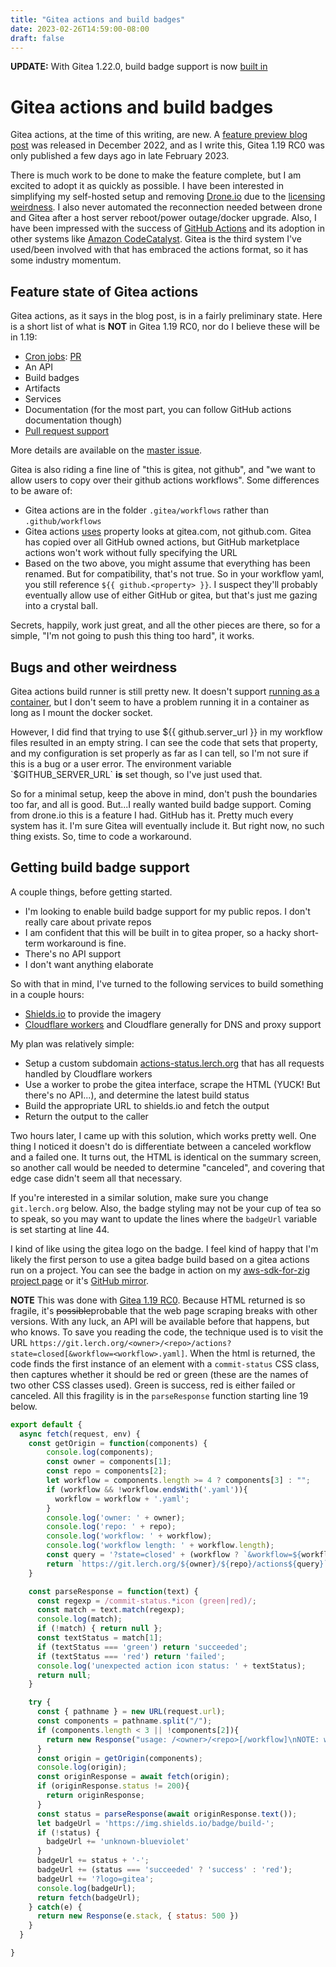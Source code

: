 ```yaml
---
title: "Gitea actions and build badges"
date: 2023-02-26T14:59:00-08:00
draft: false
---
```


**UPDATE:** With Gitea 1.22.0, build badge support is now [built in](https://docs.gitea.com/usage/actions/badge) 

Gitea actions and build badges
==============================

Gitea actions, at the time of this writing, are new. A
[feature preview blog post](https://blog.gitea.io/2022/12/feature-preview-gitea-actions/)
was released in December 2022, and as I write this, Gitea 1.19 RC0 was only published
a few days ago in late February 2023.

There is much work to be done to make the feature complete, but I am excited to
adopt it as quickly as possible. I have been interested in simplifying my
self-hosted setup and removing [Drone.io](https://drone.io)
due to the [licensing weirdness](https://woodpecker-ci.org/faq#why-is-woodpecker-a-fork-of-drone-version-08).
I also never automated the reconnection needed between drone and Gitea
after a host server reboot/power outage/docker upgrade. Also, I have been
impressed with the success of [GitHub Actions](https://docs.github.com/en/actions)
and its adoption in other systems like [Amazon CodeCatalyst](https://aws.amazon.com/blogs/devops/using-github-actions-with-amazon-codecatalyst/).
Gitea is the third system I've used/been involved with that has embraced the
actions format, so it has some industry momentum.

Feature state of Gitea actions
------------------------------

Gitea actions, as it says in the blog post, is in a fairly preliminary state.
Here is a short list of what is **NOT** in Gitea 1.19 RC0, nor do I believe
these will be in 1.19:

* [Cron jobs](https://docs.github.com/en/actions/using-workflows/events-that-trigger-workflows#schedule): [PR](https://github.com/go-gitea/gitea/pull/22751)
* An API
* Build badges
* Artifacts
* Services
* Documentation (for the most part, you can follow GitHub actions documentation though)
* [Pull request support](https://github.com/go-gitea/gitea/issues/22958)

More details are available on the [master issue](https://github.com/go-gitea/gitea/issues/13539).

Gitea is also riding a fine line of "this is gitea, not github", and "we want to
allow users to copy over their github actions workflows". Some differences to be
aware of:

* Gitea actions are in the folder `.gitea/workflows` rather than `.github/workflows`
* Gitea actions [uses](https://github.com/go-gitea/gitea/issues/13539) property
  looks at gitea.com, not github.com. Gitea has copied over all GitHub owned
  actions, but GitHub marketplace actions won't work without fully specifying
  the URL
* Based on the two above, you might assume that everything has been renamed. But
  for compatibility, that's not true. So in your workflow yaml, you still reference
  `${{ github.<property> }}`. I suspect they'll probably eventually allow use
  of either GitHub or gitea, but that's just me gazing into a crystal ball.

Secrets, happily, work just great, and all the other pieces are there, so for a simple,
"I'm not going to push this thing too hard", it works.

Bugs and other weirdness
------------------------

Gitea actions build runner is still pretty new. It doesn't support [running as
a container](https://gitea.com/gitea/act_runner/issues/8), but I don't seem
to have a problem running it in a container as long as I mount the docker
socket.

However, I did find that trying to use ${{ github.server_url }} in my workflow
files resulted in an empty string. I can see the code that sets that property,
and my configuration is set properly as far as I can tell, so I'm not sure
if this is a bug or a user error. The environment variable `$GITHUB_SERVER_URL`
**is** set though, so I've just used that.

So for a minimal setup, keep the above in mind, don't push the boundaries too
far, and all is good. But...I really wanted build badge support. Coming from
drone.io this is a feature I had. GitHub has it. Pretty much every system has
it. I'm sure Gitea will eventually include it. But right now, no such thing
exists. So, time to code a workaround.

Getting build badge support
---------------------------

A couple things, before getting started.

* I'm looking to enable build badge support for my public repos. I don't really
  care about private repos
* I am confident that this will be built in to gitea proper, so a hacky short-term
  workaround is fine.
* There's no API support
* I don't want anything elaborate

So with that in mind, I've turned to the following services to build something
in a couple hours:

* [Shields.io](https://shields.io/) to provide the imagery
* [Cloudflare workers](https://workers.cloudflare.com/) and Cloudflare generally
  for DNS and proxy support

My plan was relatively simple:

* Setup a custom subdomain [actions-status.lerch.org](https://actions-status.lerch.org)
  that has all requests handled by Cloudflare workers
* Use a worker to probe the gitea interface, scrape the HTML (YUCK! But there's no API...),
  and determine the latest build status
* Build the appropriate URL to shields.io and fetch the output
* Return the output to the caller

Two hours later, I came up with this solution, which works pretty well. One thing
I noticed it doesn't do is differentiate between a canceled workflow and a
failed one. It turns out, the HTML is identical on the summary screen, so another
call would be needed to determine "canceled", and covering that edge case didn't
seem all that necessary.

If you're interested in a similar solution, make sure you change `git.lerch.org`
below. Also, the badge styling may not be your cup of tea so to speak, so you
may want to update the lines where the `badgeUrl` variable is set starting at
line 44.

I kind of like using the gitea logo on the badge. I feel kind of happy that I'm
likely the first person to use a gitea badge build based on a gitea actions
run on a project. You can see the badge in action on my [aws-sdk-for-zig
project page](https://git.lerch.org/lobo/aws-sdk-for-zig/) or it's [GitHub
mirror](https://github.com/elerch/aws-sdk-for-zig).

**NOTE** This was done with [Gitea 1.19 RC0](https://github.com/go-gitea/gitea/releases/tag/v1.19.0-rc0).
Because HTML returned is so fragile, it's ~~possible~~probable that the web
page scraping breaks with other versions. With any luck, an API will be available
before that happens, but who knows. To save you reading the code, the technique
used is to visit the URL `https://git.lerch.org/<owner>/<repo>/actions?state=closed[&workflow=<workflow>.yaml]`.
When the html is returned, the code finds the first instance of an element
with a `commit-status` CSS class, then captures whether it should be red or green
(these are the names of two other CSS classes used). Green is success, red
is either failed or canceled. All this fragility is in the `parseResponse`
function starting line 19 below.

```javascript
export default {
  async fetch(request, env) {
    const getOrigin = function(components) {
        console.log(components);
        const owner = components[1];
        const repo = components[2];
        let workflow = components.length >= 4 ? components[3] : "";
        if (workflow && !workflow.endsWith('.yaml')){
          workflow = workflow + '.yaml';
        }
        console.log('owner: ' + owner);
        console.log('repo: ' + repo);
        console.log('workflow: ' + workflow);
        console.log('workflow length: ' + workflow.length);
        const query = '?state=closed' + (workflow ? `&workflow=${workflow}` : '');
        return `https://git.lerch.org/${owner}/${repo}/actions${query}`;
    }

    const parseResponse = function(text) {
      const regexp = /commit-status.*icon (green|red)/;
      const match = text.match(regexp);
      console.log(match);
      if (!match) { return null };
      const textStatus = match[1];
      if (textStatus === 'green') return 'succeeded';
      if (textStatus === 'red') return 'failed';
      console.log('unexpected action icon status: ' + textStatus);
      return null;
    }

    try {
      const { pathname } = new URL(request.url);
      const components = pathname.split("/");
      if (components.length < 3 || !components[2]){
        return new Response("usage: /<owner>/<repo>[/workflow]\nNOTE: workflow does not require .yaml extension", {status: 404});
      }
      const origin = getOrigin(components);
      console.log(origin);
      const originResponse = await fetch(origin);
      if (originResponse.status != 200){
        return originResponse;
      }
      const status = parseResponse(await originResponse.text());
      let badgeUrl = 'https://img.shields.io/badge/build-';
      if (!status) {
        badgeUrl += 'unknown-blueviolet'
      }
      badgeUrl += status + '-';
      badgeUrl += (status === 'succeeded' ? 'success' : 'red');
      badgeUrl += '?logo=gitea';
      console.log(badgeUrl);
      return fetch(badgeUrl);
    } catch(e) {
      return new Response(e.stack, { status: 500 })
    }
  }

}
```
